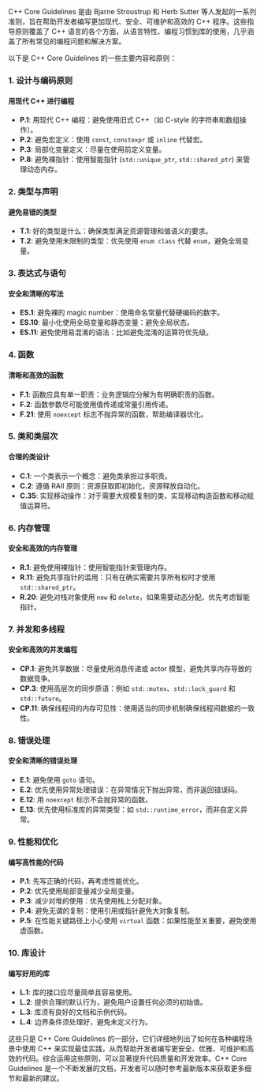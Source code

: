 C++ Core Guidelines 是由 Bjarne Stroustrup 和 Herb Sutter 等人发起的一系列准则，旨在帮助开发者编写更加现代、安全、可维护和高效的 C++ 程序。这些指导原则覆盖了 C++ 语言的各个方面，从语言特性、编程习惯到库的使用，几乎涵盖了所有常见的编程问题和解决方案。

以下是 C++ Core Guidelines 的一些主要内容和原则：

### 1. 设计与编码原则

#### 用现代 C++ 进行编程

- **P.1**: 用现代 C++ 编程：避免使用旧式 C++（如 C-style 的字符串和数组操作）。
- **P.2**: 避免宏定义：使用 `const`, `constexpr` 或 `inline` 代替宏。
- **P.3**: 局部化变量定义：尽量在使用前定义变量。
- **P.8**: 避免裸指针：使用智能指针 (`std::unique_ptr`, `std::shared_ptr`) 来管理动态内存。

### 2. 类型与声明

#### 避免易错的类型

- **T.1**: 好的类型是什么：确保类型满足资源管理和值语义的要求。
- **T.2**: 避免使用未限制的类型：优先使用 `enum class` 代替 `enum`，避免全局变量。

### 3. 表达式与语句

#### 安全和清晰的写法

- **ES.1**: 避免裸的 magic number：使用命名常量代替硬编码的数字。
- **ES.10**: 最小化使用全局变量和静态变量：避免全局状态。
- **ES.11**: 避免使用易混淆的语法：比如避免混淆的运算符优先级。

### 4. 函数

#### 清晰和高效的函数

- **F.1**: 函数应具有单一职责：业务逻辑应分解为有明确职责的函数。
- **F.2**: 函数参数尽可能使用值传递或常量引用传递。
- **F.21**: 使用 `noexcept` 标志不抛异常的函数，帮助编译器优化。

### 5. 类和类层次

#### 合理的类设计

- **C.1**: 一个类表示一个概念：避免类承担过多职责。
- **C.2**: 遵循 RAII 原则：资源获取即初始化，资源释放自动化。
- **C.35**: 实现移动操作：对于需要大规模复制的类，实现移动构造函数和移动赋值运算符。

### 6. 内存管理

#### 安全和高效的内存管理

- **R.1**: 避免使用裸指针：使用智能指针来管理内存。
- **R.11**: 避免共享指针的滥用：只有在确实需要共享所有权时才使用 `std::shared_ptr`。
- **R.20**: 避免对栈对象使用 `new` 和 `delete`，如果需要动态分配，优先考虑智能指针。

### 7. 并发和多线程

#### 安全和高效的并发编程

- **CP.1**: 避免共享数据：尽量使用消息传递或 actor 模型，避免共享内存导致的数据竞争。
- **CP.3**: 使用高层次的同步原语：例如 `std::mutex`、`std::lock_guard` 和 `std::future`。
- **CP.11**: 确保线程间的内存可见性：使用适当的同步机制确保线程间数据的一致性。

### 8. 错误处理

#### 安全和清晰的错误处理

- **E.1**: 避免使用 `goto` 语句。
- **E.2**: 优先使用异常处理错误：在异常情况下抛出异常，而非返回错误码。
- **E.12**: 用 `noexcept` 标示不会抛异常的函数。
- **E.13**: 优先使用标准库的异常类型：如 `std::runtime_error`，而非自定义异常。

### 9. 性能和优化

#### 编写高性能的代码

- **P.1**: 先写正确的代码，再考虑性能优化。
- **P.2**: 优先使用局部变量减少全局变量。
- **P.3**: 减少对堆的使用：优先使用栈上分配对象。
- **P.4**: 避免无谓的复制：使用引用或指针避免大对象复制。
- **P.5**: 在性能关键路径上小心使用 `virtual` 函数：如果性能至关重要，避免使用虚函数。

### 10. 库设计

#### 编写好用的库

- **L.1**: 库的接口应尽量简单且容易使用。
- **L.2**: 提供合理的默认行为，避免用户设置任何必须的初始值。
- **L.3**: 库须有良好的文档和示例代码。
- **L.4**: 边界条件须处理好，避免未定义行为。

这些只是 C++ Core Guidelines 的一部分，它们详细地列出了如何在各种编程场景中使用 C++ 来实现最佳实践，从而帮助开发者编写更安全、优雅、可维护和高效的代码。综合运用这些原则，可以显著提升代码质量和开发效率。C++ Core Guidelines 是一个不断发展的文档，开发者可以随时参考最新版本来获取更多细节和最新的建议。
